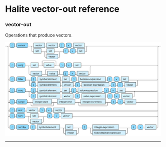 <!---
  This markdown file was generated. Do not edit.
  -->

# Halite vector-out reference

### <a name="vector-out"></a>vector-out

Operations that produce vectors.

!["vector-out"](./halite-bnf-diagrams/vector-out.svg)

---
